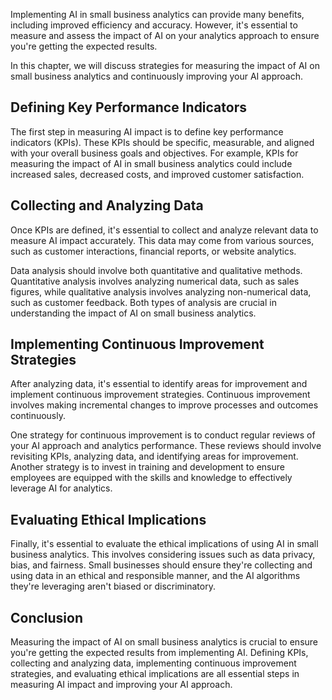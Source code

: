 
Implementing AI in small business analytics can provide many benefits, including improved efficiency and accuracy. However, it's essential to measure and assess the impact of AI on your analytics approach to ensure you're getting the expected results.

In this chapter, we will discuss strategies for measuring the impact of AI on small business analytics and continuously improving your AI approach.

Defining Key Performance Indicators
-----------------------------------

The first step in measuring AI impact is to define key performance indicators (KPIs). These KPIs should be specific, measurable, and aligned with your overall business goals and objectives. For example, KPIs for measuring the impact of AI in small business analytics could include increased sales, decreased costs, and improved customer satisfaction.

Collecting and Analyzing Data
-----------------------------

Once KPIs are defined, it's essential to collect and analyze relevant data to measure AI impact accurately. This data may come from various sources, such as customer interactions, financial reports, or website analytics.

Data analysis should involve both quantitative and qualitative methods. Quantitative analysis involves analyzing numerical data, such as sales figures, while qualitative analysis involves analyzing non-numerical data, such as customer feedback. Both types of analysis are crucial in understanding the impact of AI on small business analytics.

Implementing Continuous Improvement Strategies
----------------------------------------------

After analyzing data, it's essential to identify areas for improvement and implement continuous improvement strategies. Continuous improvement involves making incremental changes to improve processes and outcomes continuously.

One strategy for continuous improvement is to conduct regular reviews of your AI approach and analytics performance. These reviews should involve revisiting KPIs, analyzing data, and identifying areas for improvement. Another strategy is to invest in training and development to ensure employees are equipped with the skills and knowledge to effectively leverage AI for analytics.

Evaluating Ethical Implications
-------------------------------

Finally, it's essential to evaluate the ethical implications of using AI in small business analytics. This involves considering issues such as data privacy, bias, and fairness. Small businesses should ensure they're collecting and using data in an ethical and responsible manner, and the AI algorithms they're leveraging aren't biased or discriminatory.

Conclusion
----------

Measuring the impact of AI on small business analytics is crucial to ensure you're getting the expected results from implementing AI. Defining KPIs, collecting and analyzing data, implementing continuous improvement strategies, and evaluating ethical implications are all essential steps in measuring AI impact and improving your AI approach.
